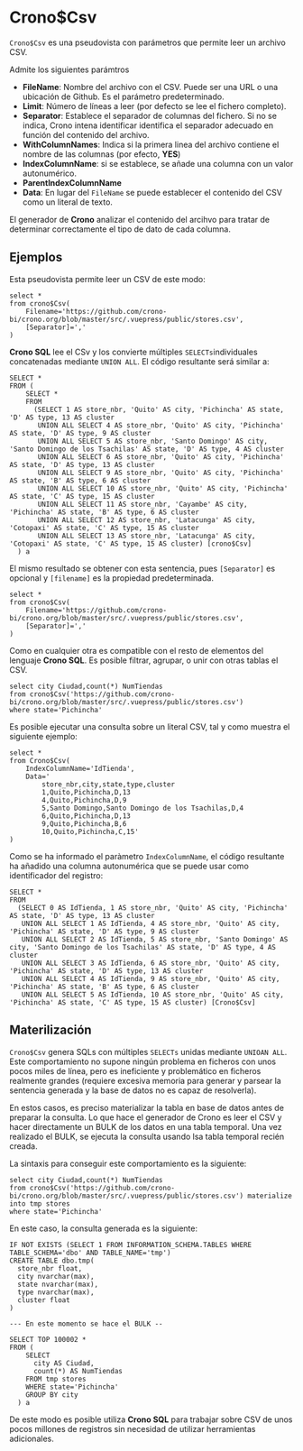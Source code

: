 
# Crono$Csv

`Crono$Csv` es una pseudovista con parámetros que permite leer un archivo CSV.

Admite los siguientes parámtros

- **FileName**: Nombre del archivo con el CSV. Puede ser una URL o una ubicación de Github. Es el parámetro predeterminado.
- **Limit**: Número de líneas a leer (por defecto se lee el fichero completo).
- **Separator**: Establece el separador de columnas del fichero. Si no se indica, Crono intena identificar identifica el separador adecuado en función del contenido del archivo. 
- **WithColumnNames**: Indica si la primera linea del archivo contiene el nombre de las columnas (por efecto, **YES**)
- **IndexColumnName**: si se establece, se añade una columna con un valor autonumérico.
- **ParentIndexColumnName**
- **Data**: En lugar del `FileName` se puede establecer el contenido del CSV como un literal de texto.


El generador de **Crono** analizar el contenido del arcihvo para tratar de determinar correctamente el tipo de dato de cada columna.



## Ejemplos

Esta pseudovista permite leer un CSV de este modo:

```
select *
from crono$Csv(
    Filename='https://github.com/crono-bi/crono.org/blob/master/src/.vuepress/public/stores.csv',
    [Separator]=','
)
```

**Crono SQL** lee el CSv y los convierte múltiples `SELECTs`individuales concatenadas mediante `UNION ALL`. El código resultante será similar a:


```
SELECT *
FROM (
    SELECT *
    FROM
      (SELECT 1 AS store_nbr, 'Quito' AS city, 'Pichincha' AS state, 'D' AS type, 13 AS cluster
       UNION ALL SELECT 4 AS store_nbr, 'Quito' AS city, 'Pichincha' AS state, 'D' AS type, 9 AS cluster
       UNION ALL SELECT 5 AS store_nbr, 'Santo Domingo' AS city, 'Santo Domingo de los Tsachilas' AS state, 'D' AS type, 4 AS cluster
       UNION ALL SELECT 6 AS store_nbr, 'Quito' AS city, 'Pichincha' AS state, 'D' AS type, 13 AS cluster
       UNION ALL SELECT 9 AS store_nbr, 'Quito' AS city, 'Pichincha' AS state, 'B' AS type, 6 AS cluster
       UNION ALL SELECT 10 AS store_nbr, 'Quito' AS city, 'Pichincha' AS state, 'C' AS type, 15 AS cluster
       UNION ALL SELECT 11 AS store_nbr, 'Cayambe' AS city, 'Pichincha' AS state, 'B' AS type, 6 AS cluster
       UNION ALL SELECT 12 AS store_nbr, 'Latacunga' AS city, 'Cotopaxi' AS state, 'C' AS type, 15 AS cluster
       UNION ALL SELECT 13 AS store_nbr, 'Latacunga' AS city, 'Cotopaxi' AS state, 'C' AS type, 15 AS cluster) [crono$Csv]
  ) a
```




El mismo resultado se obtener con esta sentencia, pues `[Separator]` es opcional y `[filename]` es la propiedad predeterminada. 

```
select *
from crono$Csv(
    Filename='https://github.com/crono-bi/crono.org/blob/master/src/.vuepress/public/stores.csv',
    [Separator]=','
)
```

Como en cualquier otra es compatible con el resto de elementos del lenguaje **Crono SQL**. Es posible filtrar, agrupar, o unir con otras tablas el CSV.


```
select city Ciudad,count(*) NumTiendas
from crono$Csv('https://github.com/crono-bi/crono.org/blob/master/src/.vuepress/public/stores.csv')
where state='Pichincha'
```

Es posible ejecutar una consulta sobre un literal CSV, tal y como muestra el siguiente ejemplo:

```
select *
from Crono$Csv(
	IndexColumnName='IdTienda',
	Data='
		store_nbr,city,state,type,cluster
		1,Quito,Pichincha,D,13
		4,Quito,Pichincha,D,9
		5,Santo Domingo,Santo Domingo de los Tsachilas,D,4
		6,Quito,Pichincha,D,13
		9,Quito,Pichincha,B,6
		10,Quito,Pichincha,C,15'
)
```

Como se ha informado el paràmetro `IndexColumnName`, el código resultante ha añadido una columna autonumérica que se puede usar como identificador del registro:

```
SELECT *
FROM
  (SELECT 0 AS IdTienda, 1 AS store_nbr, 'Quito' AS city, 'Pichincha' AS state, 'D' AS type, 13 AS cluster
   UNION ALL SELECT 1 AS IdTienda, 4 AS store_nbr, 'Quito' AS city, 'Pichincha' AS state, 'D' AS type, 9 AS cluster
   UNION ALL SELECT 2 AS IdTienda, 5 AS store_nbr, 'Santo Domingo' AS city, 'Santo Domingo de los Tsachilas' AS state, 'D' AS type, 4 AS cluster
   UNION ALL SELECT 3 AS IdTienda, 6 AS store_nbr, 'Quito' AS city, 'Pichincha' AS state, 'D' AS type, 13 AS cluster
   UNION ALL SELECT 4 AS IdTienda, 9 AS store_nbr, 'Quito' AS city, 'Pichincha' AS state, 'B' AS type, 6 AS cluster
   UNION ALL SELECT 5 AS IdTienda, 10 AS store_nbr, 'Quito' AS city, 'Pichincha' AS state, 'C' AS type, 15 AS cluster) [Crono$Csv]
```



## Materilización


`Crono$Csv` genera SQLs con múltiples `SELECTs` unidas mediante `UNIOAN ALL`. Este comportamiento no supone ningún problema en ficheros con unos pocos miles de línea, pero es ineficiente y problemático en ficheros realmente grandes (requiere excesiva memoria para generar y parsear la sentencia generada y la base de datos no es capaz de resolverla).

En estos casos, es preciso materializar la tabla en base de datos antes de preparar la consulta. Lo que hace el generador de Crono es leer el CSV y hacer directamente un BULK de los datos en una tabla temporal. Una vez realizado el BULK, se ejecuta la consulta usando lsa tabla temporal recién creada.

La sintaxis para conseguir este comportamiento es la siguiente:

```
select city Ciudad,count(*) NumTiendas
from crono$Csv('https://github.com/crono-bi/crono.org/blob/master/src/.vuepress/public/stores.csv') materialize into tmp stores
where state='Pichincha'
```

En este caso, la consulta generada es la siguiente:

```
IF NOT EXISTS (SELECT 1 FROM INFORMATION_SCHEMA.TABLES WHERE TABLE_SCHEMA='dbo' AND TABLE_NAME='tmp')
CREATE TABLE dbo.tmp(
  store_nbr float,
  city nvarchar(max),
  state nvarchar(max),
  type nvarchar(max),
  cluster float
)

--- En este momento se hace el BULK --

SELECT TOP 100002 *
FROM (
    SELECT
      city AS Ciudad,
      count(*) AS NumTiendas
    FROM tmp stores
    WHERE state='Pichincha'
    GROUP BY city
  ) a

```

De este modo es posible utiliza **Crono SQL** para trabajar sobre CSV de unos pocos millones de registros sin necesidad de utilizar herramientas adicionales. 
